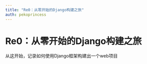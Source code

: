 ```yaml
---
title: "Re0：从零开始的Django构建之旅"
auth: pekoprincess
---
```

# Re0：从零开始的Django构建之旅

从这开始，记录如何使用Django框架构建出一个web项目


